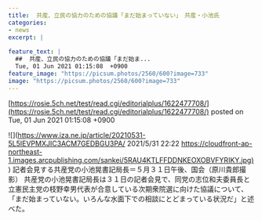 ```yaml
---
title:  共産、立民の協力のための協議「まだ始まっていない」　共産・小池氏  
categories:
- news
excerpt: |
  
feature_text: |
  ##  共産、立民の協力のための協議「まだ始ま...
  Tue, 01 Jun 2021 01:15:08  +0900
feature_image: "https://picsum.photos/2560/600?image=733"
image: "https://picsum.photos/2560/600?image=733"
---
```


[https://rosie.5ch.net/test/read.cgi/editorialplus/1622477708/](https://rosie.5ch.net/test/read.cgi/editorialplus/1622477708/)
posted on Tue, 01 Jun 2021 01:15:08  +0900

<!--more-->

![](https://www.iza.ne.jp/article/20210531-5L5IEVPMXJIC3ACM7GEDBGU3PA/ 2021/5/31 22:22 [https://cloudfront-ap-northeast-1.images.arcpublishing.com/sankei/5RAU4KTLFFDDNKEOXOBVFYRIKY.jpg)](https://cloudfront-ap-northeast-1.images.arcpublishing.com/sankei/5RAU4KTLFFDDNKEOXOBVFYRIKY.jpg)) 記者会見する共産党の小池晃書記局長＝５月３１日午後、国会（原川貴郎撮影） 共産党の小池晃書記局長は３１日の記者会見で、同党の志位和夫委員長と立憲民主党の枝野幸男代表が合意している次期衆院選に向けた協議について、「まだ始まっていない。いろんな水面下での相談にとどまっている状況だ」と述べた。
